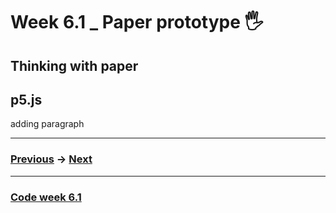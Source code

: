 # Week 6.1 _ Paper prototype :raised_hand_with_fingers_splayed:

## Thinking with paper

## p5.js

adding paragraph

-------------------------------------------------
### [Previous](https://github.com/napasornc/c0dew0rd/tree/master/week%2005) -> [Next](https://github.com/napasornc/c0dew0rd/tree/master/week%2006.2) 
-------------------------------------------------
### [Code week 6.1]() 

